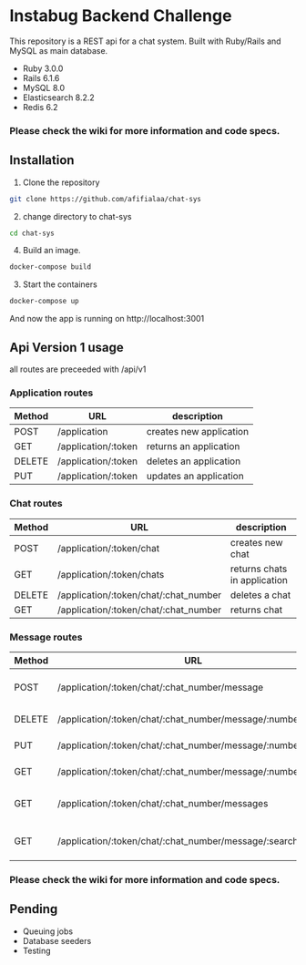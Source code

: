 # Instabug Backend Challenge

This repository is a REST api for a chat system. Built with Ruby/Rails and MySQL as main database.
* Ruby 3.0.0
* Rails 6.1.6
* MySQL 8.0
* Elasticsearch 8.2.2
* Redis 6.2

### **Please check the wiki for more information and code specs.**

## Installation

1. Clone the repository
```bash
git clone https://github.com/afifialaa/chat-sys
```
2. change directory to chat-sys
```bash
cd chat-sys
```
4. Build an image.
```bash
docker-compose build
```
3. Start the containers
```bash
docker-compose up
```
And now the app is running on http://localhost:3001

## Api Version 1 usage

all routes are preceeded with /api/v1

### Application routes

| Method        | URL                  | description            |
| ------------- | -------------        |-------------           |
| POST          | /application  |creates new application  |
| GET           | /application/:token  |returns an application|
| DELETE        | /application/:token  |deletes an application|
| PUT           | /application/:token  |updates an application|

### Chat routes

| Method        | URL                  | description            |
| ------------- | -------------        |-------------           |
| POST          | /application/:token/chat  |creates new chat  |
| GET           | /application/:token/chats  |returns chats in application|
| DELETE        | /application/:token/chat/:chat_number |deletes a chat|
| GET        | /application/:token/chat/:chat_number |returns chat|

### Message routes

| Method        | URL                  | description            |
| ------------- | -------------        |-------------           |
| POST          | /application/:token/chat/:chat_number/message  |creates a new message  |
| DELETE           | /application/:token/chat/:chat_number/message/:number  |deletes a message|
| PUT           | /application/:token/chat/:chat_number/message/:number  |updates a message|
| GET           | /application/:token/chat/:chat_number/message/:number  |returns a message|
| GET           | /application/:token/chat/:chat_number/messages |returns messages in a chat|
| GET           | /application/:token/chat/:chat_number/message/:search/:query  |return matching messages|

### **Please check the wiki for more information and code specs.**

## Pending
* Queuing jobs
* Database seeders
* Testing

